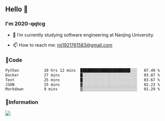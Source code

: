 ## Hello 👋


### I'm 2020-qqtcg

- 🔭 I’m currently studying software engineering at Nanjing University. 
<!-- - 🌱 I’m currently learning MLsys and -->
<!-- - 👯 I’m looking to collaborate on ... -->
<!-- - 🤔 I’m looking for help with ... -->
<!-- - 💬 Ask me about ... -->
- 📫 How to reach me: mj1921761583@gmail.com
<!-- - 😄 Pronouns: ... -->
<!-- - ⚡ Fun fact: ... -->

### 🌱Code
<!--START_SECTION:waka-->

```txt
Python           10 hrs 12 mins  ██████████████████████░░░   87.49 %
Docker           27 mins         █░░░░░░░░░░░░░░░░░░░░░░░░   03.87 %
Text             25 mins         █░░░░░░░░░░░░░░░░░░░░░░░░   03.67 %
JSON             15 mins         ▓░░░░░░░░░░░░░░░░░░░░░░░░   02.23 %
Markdown         9 mins          ▒░░░░░░░░░░░░░░░░░░░░░░░░   01.29 %
```

<!--END_SECTION:waka-->

### 💬Information
![](https://github-readme-stats.vercel.app/api?username=2020-qqtcg&theme=buefy&hide_border=false)


<!-- <div align="center"> <img src="https://github-readme-activity-graph.vercel.app/graph?username=2020-qqtcg&theme=minimal" /> </div> -->


